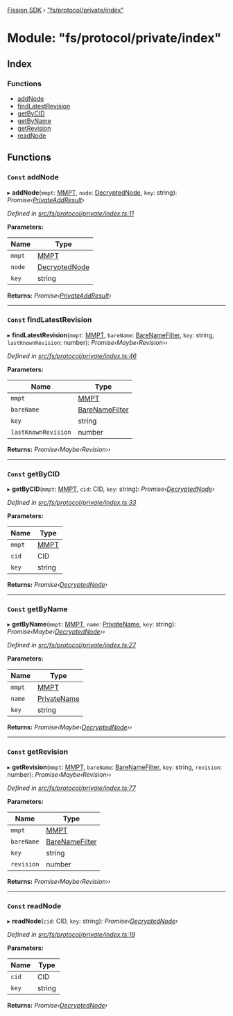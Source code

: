 [Fission SDK](../README.md) › ["fs/protocol/private/index"](_fs_protocol_private_index_.md)

# Module: "fs/protocol/private/index"

## Index

### Functions

* [addNode](_fs_protocol_private_index_.md#const-addnode)
* [findLatestRevision](_fs_protocol_private_index_.md#const-findlatestrevision)
* [getByCID](_fs_protocol_private_index_.md#const-getbycid)
* [getByName](_fs_protocol_private_index_.md#const-getbyname)
* [getRevision](_fs_protocol_private_index_.md#const-getrevision)
* [readNode](_fs_protocol_private_index_.md#const-readnode)

## Functions

### `Const` addNode

▸ **addNode**(`mmpt`: [MMPT](../classes/_fs_protocol_private_mmpt_.mmpt.md), `node`: [DecryptedNode](_fs_protocol_private_types_.md#decryptednode), `key`: string): *Promise‹[PrivateAddResult](_fs_protocol_private_types_.md#privateaddresult)›*

*Defined in [src/fs/protocol/private/index.ts:11](https://github.com/fission-suite/webnative/blob/d222548/src/fs/protocol/private/index.ts#L11)*

**Parameters:**

Name | Type |
------ | ------ |
`mmpt` | [MMPT](../classes/_fs_protocol_private_mmpt_.mmpt.md) |
`node` | [DecryptedNode](_fs_protocol_private_types_.md#decryptednode) |
`key` | string |

**Returns:** *Promise‹[PrivateAddResult](_fs_protocol_private_types_.md#privateaddresult)›*

___

### `Const` findLatestRevision

▸ **findLatestRevision**(`mmpt`: [MMPT](../classes/_fs_protocol_private_mmpt_.mmpt.md), `bareName`: [BareNameFilter](_fs_protocol_private_namefilter_.md#barenamefilter), `key`: string, `lastKnownRevision`: number): *Promise‹Maybe‹Revision››*

*Defined in [src/fs/protocol/private/index.ts:46](https://github.com/fission-suite/webnative/blob/d222548/src/fs/protocol/private/index.ts#L46)*

**Parameters:**

Name | Type |
------ | ------ |
`mmpt` | [MMPT](../classes/_fs_protocol_private_mmpt_.mmpt.md) |
`bareName` | [BareNameFilter](_fs_protocol_private_namefilter_.md#barenamefilter) |
`key` | string |
`lastKnownRevision` | number |

**Returns:** *Promise‹Maybe‹Revision››*

___

### `Const` getByCID

▸ **getByCID**(`mmpt`: [MMPT](../classes/_fs_protocol_private_mmpt_.mmpt.md), `cid`: CID, `key`: string): *Promise‹[DecryptedNode](_fs_protocol_private_types_.md#decryptednode)›*

*Defined in [src/fs/protocol/private/index.ts:33](https://github.com/fission-suite/webnative/blob/d222548/src/fs/protocol/private/index.ts#L33)*

**Parameters:**

Name | Type |
------ | ------ |
`mmpt` | [MMPT](../classes/_fs_protocol_private_mmpt_.mmpt.md) |
`cid` | CID |
`key` | string |

**Returns:** *Promise‹[DecryptedNode](_fs_protocol_private_types_.md#decryptednode)›*

___

### `Const` getByName

▸ **getByName**(`mmpt`: [MMPT](../classes/_fs_protocol_private_mmpt_.mmpt.md), `name`: [PrivateName](_fs_protocol_private_namefilter_.md#privatename), `key`: string): *Promise‹Maybe‹[DecryptedNode](_fs_protocol_private_types_.md#decryptednode)››*

*Defined in [src/fs/protocol/private/index.ts:27](https://github.com/fission-suite/webnative/blob/d222548/src/fs/protocol/private/index.ts#L27)*

**Parameters:**

Name | Type |
------ | ------ |
`mmpt` | [MMPT](../classes/_fs_protocol_private_mmpt_.mmpt.md) |
`name` | [PrivateName](_fs_protocol_private_namefilter_.md#privatename) |
`key` | string |

**Returns:** *Promise‹Maybe‹[DecryptedNode](_fs_protocol_private_types_.md#decryptednode)››*

___

### `Const` getRevision

▸ **getRevision**(`mmpt`: [MMPT](../classes/_fs_protocol_private_mmpt_.mmpt.md), `bareName`: [BareNameFilter](_fs_protocol_private_namefilter_.md#barenamefilter), `key`: string, `revision`: number): *Promise‹Maybe‹Revision››*

*Defined in [src/fs/protocol/private/index.ts:77](https://github.com/fission-suite/webnative/blob/d222548/src/fs/protocol/private/index.ts#L77)*

**Parameters:**

Name | Type |
------ | ------ |
`mmpt` | [MMPT](../classes/_fs_protocol_private_mmpt_.mmpt.md) |
`bareName` | [BareNameFilter](_fs_protocol_private_namefilter_.md#barenamefilter) |
`key` | string |
`revision` | number |

**Returns:** *Promise‹Maybe‹Revision››*

___

### `Const` readNode

▸ **readNode**(`cid`: CID, `key`: string): *Promise‹[DecryptedNode](_fs_protocol_private_types_.md#decryptednode)›*

*Defined in [src/fs/protocol/private/index.ts:19](https://github.com/fission-suite/webnative/blob/d222548/src/fs/protocol/private/index.ts#L19)*

**Parameters:**

Name | Type |
------ | ------ |
`cid` | CID |
`key` | string |

**Returns:** *Promise‹[DecryptedNode](_fs_protocol_private_types_.md#decryptednode)›*
